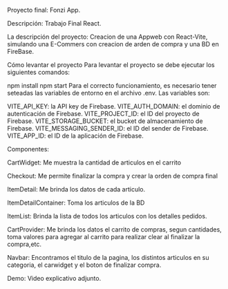 

Proyecto final:
Fonzi App.

Descripción:
Trabajo Final React.

La descripción del proyecto:
Creacion de una Appweb con React-Vite, simulando una E-Commers con creacion de arden de compra y una BD en FireBase.

Cómo levantar el proyecto
Para levantar el proyecto se debe ejecutar los siguientes comandos:

npm install
npm start
Para el correcto funcionamiento, es necesario tener seteadas las variables de entorno en el archivo .env. Las variables son:

VITE_API_KEY: la API key de Firebase.
VITE_AUTH_DOMAIN: el dominio de autenticación de Firebase.
VITE_PROJECT_ID: el ID del proyecto de Firebase.
VITE_STORAGE_BUCKET: el bucket de almacenamiento de Firebase.
VITE_MESSAGING_SENDER_ID: el ID del sender de Firebase.
VITE_APP_ID: el ID de la aplicación de Firebase.

Componentes:

CartWidget:
Me muestra la cantidad de articulos en el carrito

Checkout:
Me permite finalizar la compra y crear la orden de compra final

ItemDetail:
Me brinda los datos de cada articulo.

ItemDetailContainer:
Toma los articulos de la BD

ItemList:
Brinda la lista de todos los articulos con los detalles pedidos.

CartProvider:
Me brinda los datos el carrito de compras, segun cantidades, toma valores para agregar al carrito para realizar clear al finalizar la compra,etc.

Navbar:
Encontramos el titulo de la pagina, los distintos articulos en su categoria, el carwidget y el boton de finalizar compra.

Demo:
Video explicativo adjunto.